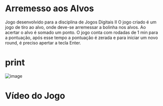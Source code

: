 # Arremesso aos Alvos

Jogo desenvolvido para a disciplina de Jogos Digitais II
O jogo criado é um jogo de tiro ao alvo, onde deve-se arremessar a bolinha nos alvos. Ao acertar o alvo é somado um ponto.
O jogo conta com rodadas de 1 min para a pontuação, após esse tempo a pontuação é zerada e para iniciar um novo round, é preciso apertar a tecla Enter.

# print
![image](https://github.com/cadu-LF/jogo-alvos/assets/61796326/9eac6c50-923e-4e3c-90c0-1e5fdc206f88)

# Vídeo do Jogo
